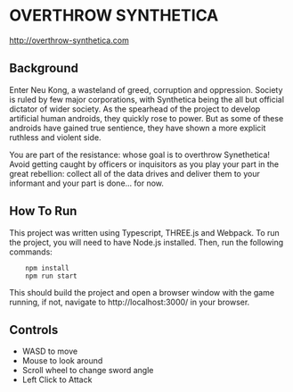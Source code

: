 # OVERTHROW SYNTHETICA

http://overthrow-synthetica.com

## Background

Enter Neu Kong, a wasteland of greed, corruption and oppression. Society is ruled by few major corporations, with Synthetica being the all but official dictator of wider society. As the spearhead of the project to develop artificial human androids, they quickly rose to power. But as some of these androids have gained true sentience, they have shown a more explicit ruthless and violent side.

You are part of the resistance: whose goal is to overthrow Synethetica! Avoid getting caught by officers or inquisitors as you play your part in the great rebellion: collect all of the data drives and deliver them to your informant and your part is done... for now. 

## How To Run

This project was written using Typescript, THREE.js and Webpack. To run the project, you will need to have Node.js installed. Then, run the following commands:
```
    npm install
    npm run start
```

This should build the project and open a browser window with the game running, if not, navigate to http://localhost:3000/ in your browser.


## Controls

- WASD to move
- Mouse to look around
- Scroll wheel to change sword angle
- Left Click to Attack
  
